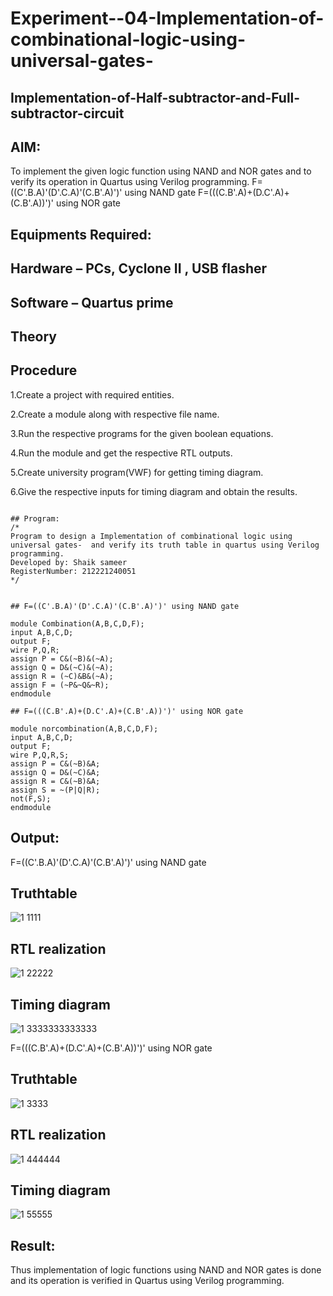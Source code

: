 # Experiment--04-Implementation-of-combinational-logic-using-universal-gates-
 ## Implementation-of-Half-subtractor-and-Full-subtractor-circuit
## AIM:
To implement the given logic function using NAND and NOR gates and to verify its operation in Quartus using Verilog programming.
F=((C'.B.A)'(D'.C.A)'(C.B'.A)')' using NAND gate
F=(((C.B'.A)+(D.C'.A)+(C.B'.A))')' using NOR gate


## Equipments Required:
## Hardware – PCs, Cyclone II , USB flasher
## Software – Quartus prime
## Theory
 
 
 
 


## Procedure

1.Create a project with required entities.

2.Create a module along with respective file name.

3.Run the respective programs for the given boolean equations.

4.Run the module and get the respective RTL outputs.

5.Create university program(VWF) for getting timing diagram.

6.Give the respective inputs for timing diagram and obtain the results.


~~~

## Program:
/*
Program to design a Implementation of combinational logic using universal gates-  and verify its truth table in quartus using Verilog programming.
Developed by: Shaik sameer
RegisterNumber: 212221240051 
*/


## F=((C'.B.A)'(D'.C.A)'(C.B'.A)')' using NAND gate

module Combination(A,B,C,D,F);
input A,B,C,D;
output F;
wire P,Q,R;
assign P = C&(~B)&(~A);
assign Q = D&(~C)&(~A);
assign R = (~C)&B&(~A);
assign F = (~P&~Q&~R);
endmodule

## F=(((C.B'.A)+(D.C'.A)+(C.B'.A))')' using NOR gate

module norcombination(A,B,C,D,F);
input A,B,C,D;
output F;
wire P,Q,R,S;
assign P = C&(~B)&A;
assign Q = D&(~C)&A;
assign R = C&(~B)&A;
assign S = ~(P|Q|R);
not(F,S);
endmodule

~~~

## Output:

F=((C'.B.A)'(D'.C.A)'(C.B'.A)')' using NAND gate

## Truthtable
![1 1111](https://user-images.githubusercontent.com/93427186/167447114-3e91f60f-fa00-4485-a72f-dd34b2d26c76.png)



##  RTL realization
![1 22222](https://user-images.githubusercontent.com/93427186/167447149-a3ae17ab-daf6-4a5a-acd1-a5d9dd785e8d.png)


## Timing diagram 
![1 3333333333333](https://user-images.githubusercontent.com/93427186/167447168-de0c1c2a-8429-4e21-8ed1-fc16d553777e.png)


F=(((C.B'.A)+(D.C'.A)+(C.B'.A))')' using NOR gate

## Truthtable

![1 3333](https://user-images.githubusercontent.com/93427186/167447345-9228abd0-d620-4918-81ef-3bf1bd3baa53.png)


##  RTL realization

![1 444444](https://user-images.githubusercontent.com/93427186/167447356-c6245664-56ad-4bec-b5bc-68ceb49744d4.png)


## Timing diagram 

![1 55555](https://user-images.githubusercontent.com/93427186/167447375-48a00499-d2a0-4da6-9e6e-f5702e3a33f3.png)




## Result:

Thus implementation of logic functions using NAND and NOR gates is done and its operation is verified in Quartus using Verilog programming.
 
